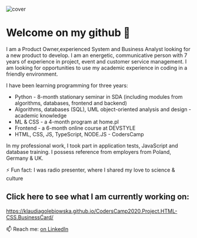 
![cover](https://klaudiagolebiowska.github.io/CodersCamp2020.Project.HTML-CSS.BusinessCard/img/readme.png)
# Welcome on my github  👋


I am a Product Owner,experienced System and Business Analyst looking for a new product to develop. I am an energetic, communicative person with 7 years of experience in project, event and customer service management. I am looking for opportunities to use my academic experience in coding in a friendly environment.  

I have been learning programming for three years:
- Python - 8-month stationary seminar in SDA (including modules from algorithms, databases, frontend and backend)
- Algorithms, databases (SQL), UML object-oriented analysis and design - academic knowledge
- ML & CSS - a 4-month program at home.pl
- Frontend - a 6-month online course at DEVSTYLE
- HTML, CSS, JS, TypeScript, NODE.JS - CodersCamp

In my professional work, I took part in application tests, JavaScript and database training. I possess reference from employers from Poland, Germany & UK. 

⚡ Fun fact: I was radio presenter, where I shared my love to science & culture

## Click here to see what I am currently working on:
https://klaudiagolebiowska.github.io/CodersCamp2020.Project.HTML-CSS.BusinessCard/

📫 Reach me: [on LinkedIn](https://www.linkedin.com/in/kgolebiowska/)


